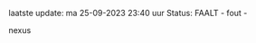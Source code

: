 laatste update: 
ma 25-09-2023 23:40   uur 
Status: FAALT - fout - 
<div class="service R">nexus</div>